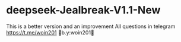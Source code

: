 # deepseek-Jealbreak-V1.1-New
This is a better version and an improvement All questions in telegram https://t.me/woin201
            🌵b.y:woin201🌵
